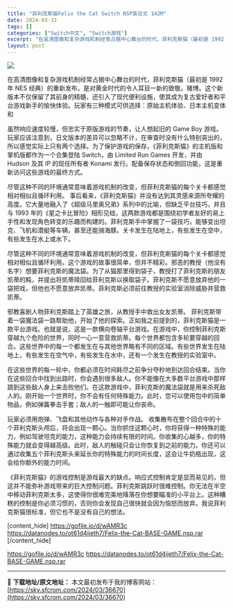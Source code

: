 ```yaml
---
title: "菲利克斯猫Felix the Cat Switch NSP英日文 142M"
date: 2024-03-31
tags: []
categories: ["Switch中文", "Switch游戏"]
excerpt: "在高清图像和复杂游戏机制经常占据中心舞台的时代，菲利克斯猫（最初是 1992 年 NES 经典）的重新发布，是对黄金时代的令人耳目一新的致敬。赌博。这个新版本不仅保留了其前身的精髓，还引入了现代便利设施，使其成为复古爱好者和平台游戏新手的愉快体验。玩家有三种模式可供选择：原始主机体验、日本主机变体和&hellip;"
layout: post
---
```


<img class="aligncenter lazy entered loaded" src="https://sky.sfcrom.com/wp-content/uploads/2024/03/20240330173409-6075e.png"/>

在高清图像和复杂游戏机制经常占据中心舞台的时代，菲利克斯猫（最初是 1992 年 NES 经典）的重新发布，是对黄金时代的令人耳目一新的致敬。赌博。这个新版本不仅保留了其前身的精髓，还引入了现代便利设施，使其成为复古爱好者和平台游戏新手的愉快体验。玩家有三种模式可供选择：原始主机体验、日本主机变体和

虽然响应速度较慢，但​​忠实于原版游戏的节奏，让人想起旧的 Game Boy 游戏。玩家应该注意到，日文版本的差异可以忽略不计，在审查时没有什么特别突出的，所以感觉实际上只有两个选择。为了保护游戏的保存，《菲利克斯猫》的主机版和掌机版都作为一个合集登陆 Switch，由 Limited Run Games 开发，并由 Hudson 及其 IP 的现任所有者 Konami 发行。配备保存状态和倒回功能，这是重新访问这些游戏的最终方式。

尽管这种不同的环境通常意味着游戏机制的改变，但菲利克斯猫的每个关卡都感觉相对相似且循环利用。
事后看来，《菲利克斯猫》并没有达到其灵感来源所夸耀的高度。它大量地融入了《超级马里奥兄弟》系列中的比喻，但缺乏平台技巧，并且与 1993 年的《星之卡比冒险》相形见绌，这两款游戏都是围绕初学者友好的易上手性和发现角色转变的乐趣而构建的。菲利克斯手中掌握了一袋技巧，能够变出坦克、飞机和潜艇等车辆，甚至还能骑海豚。关卡发生在陆地上，有些发生在空中，有些发生在水上或水下。

尽管这种不同的环境通常意味着游戏机制的改变，但菲利克斯猫的每个关卡都感觉相对相似且循环利用。这个游戏的故事很简单，但并不精彩。邪恶的教授（他没有名字）想要菲利克斯的魔法袋。为了从猫那里得到袋子，教授打了菲利克斯的朋友凯蒂的盹，并提出将凯蒂赎回给菲利克斯以换取袋子。菲利克斯不愿意放弃他的一袋把戏，但他也不愿意放弃凯蒂。菲利克斯必须前往教授的实验室消除威胁并营救凯蒂。

邪教喜剧人物菲利克斯踏上了英雄之旅，从教授手中救出女友凯蒂。
菲利克斯带着一袋魔法袋一路帮助他，开始了他的探索。正如我之前提到的，菲利克斯猫是一款平台游戏。也就是说，这是一款横向卷轴平台游戏。在游戏中，你控制菲利克斯穿越九个危险的世界，同时一心一意营救凯蒂。每个世界都包含多轮要穿越的回合。这些世界中的每一个都发生在与其他世界略有不同的区域。有些世界发生在陆地上，有些发生在空气中，有些发生在水中，还有一个发生在教授的实验室中。

在这些世界的每一轮中，你都必须在时间耗尽之前争分夺秒地到达回合结束。当你在这些回合中找到出路时，你会遇到很多敌人。你不能像在大多数平台游戏中那样跳到这些敌人身上来击败他们。在这款游戏中，菲利克斯的魔法袋就是用来杀死敌人的。刚开始一个世界时，你不会有任何特殊能力。此时，您可以使用包中的简单物品，例如弹簧拳击手套；敌人的一触即可能让你丧命。

玩家必须用炮弹、飞盘和其他动作与各种对手作战。
收集散布在整个回合中的十个菲利克斯头颅后，将会出现一颗心。当你抓住这颗心时，你将获得一种特殊的能力，例如驾驶坦克的能力，这种能力会持续有限的时间。你收集的心越多，你的特殊能力就会变得越高级。此时，敌人的触碰只会让你恢复到之前的能力。你还可以通过收集五个菲利克斯头来延长你的特殊能力的时间长度，这会让牛奶瓶出现，这会给你额外的能力时间。

《菲利克斯猫》的游戏控制是游戏最大的缺点。响应式控制肯定是显而易见的，但这并不能弥补游戏带来的巨大控制问题。菲利克斯跳跃时很难控制。你无法在半空中移动菲利克斯太多，这使得你很难完美地降落在你想要瞄准的小平台上。这种糟糕的控制是你必须习惯的，否则你会发现自己很快就会因为恼怒而放弃。我说菲利克斯猫很标准，但它也不是没有自己的想法。

[content_hide]
https://gofile.io/d/wAMR3c
https://datanodes.to/ot61d4ijeth7/Felix-the-Cat-BASE-GAME.nsp.rar
[/content_hide]

<!--wechatfans start-->
https://gofile.io/d/wAMR3c
https://datanodes.to/ot61d4ijeth7/Felix-the-Cat-BASE-GAME.nsp.rar
<!--wechatfans end-->

---
📖 **下载地址/原文地址：** 本文最初发布于我的博客网站：[https://sky.sfcrom.com/2024/03/36670](https://sky.sfcrom.com/2024/03/36670)

